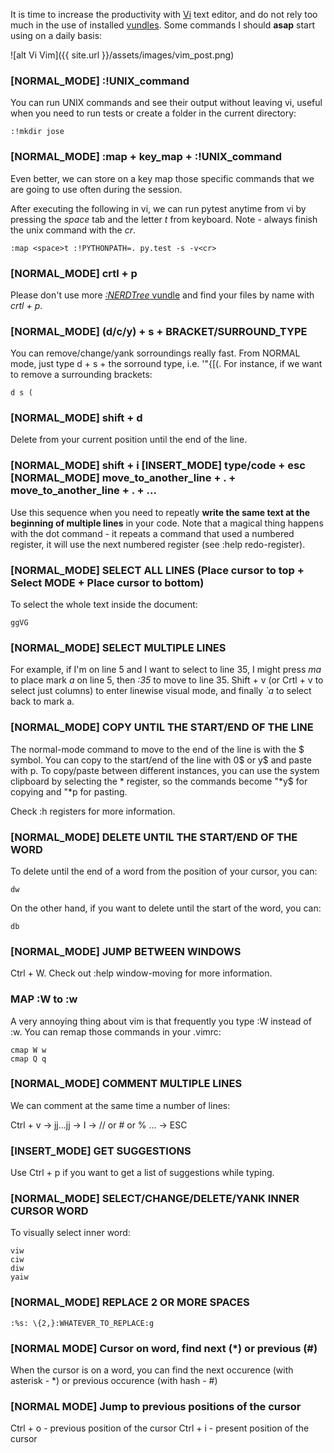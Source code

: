 It is time to increase the productivity with [Vi](https://en.wikipedia.org/wiki/Vi) text editor, and do not rely too much in the use of installed [vundles](https://github.com/jootse84/dotfiles/blob/master/.vimrc). Some commands I should **asap** start using on a daily basis:

![alt Vi Vim]({{ site.url }}/assets/images/vim_post.png)

### [NORMAL_MODE] :!UNIX_command

You can run UNIX commands and see their output without leaving vi, useful when you need to run tests or create a folder in the current directory:

```
:!mkdir jose
```

### [NORMAL_MODE] :map + key_map + :!UNIX_command

Even better, we can store on a key map those specific commands that we are going to use often during the session.

After executing the following in vi, we can run pytest anytime from vi by pressing the *space* tab and the letter *t* from keyboard. Note - always finish the unix command with the *cr*.

```
:map <space>t :!PYTHONPATH=. py.test -s -v<cr>
```

### [NORMAL_MODE] crtl + p

Please don't use more [*:NERDTree* vundle](https://github.com/scrooloose/nerdtree) and find your files by name with *crtl + p*.

### [NORMAL_MODE] (d/c/y) + s + BRACKET/SURROUND_TYPE

You can remove/change/yank sorroundings really fast. From NORMAL mode, just type d + s + the sorround type, i.e. '"{[(. For instance, if we want to remove a surrounding brackets:

```
d s (
```

### [NORMAL_MODE] shift + d

Delete from your current position until the end of the line.

### [NORMAL_MODE] shift + i [INSERT_MODE] type/code + esc [NORMAL_MODE] move_to_another_line + . + move_to_another_line + . + ...

Use this sequence when you need to repeatly **write the same text at the beginning of multiple lines** in your code. Note that a magical thing happens with the dot command - it repeats a command that used a numbered register, it will use the next numbered register (see :help redo-register). 

### [NORMAL_MODE] SELECT ALL LINES (Place cursor to top + Select MODE + Place cursor to bottom)

To select the whole text inside the document:

```
ggVG
```

### [NORMAL_MODE] SELECT MULTIPLE LINES

For example, if I'm on line 5 and I want to select to line 35, I might press *ma* to place mark *a* on line 5, then *:35* to move to line 35. Shift + v (or Crtl + v to select just columns) to enter linewise visual mode, and finally *`a* to select back to mark a.

### [NORMAL_MODE] COPY UNTIL THE START/END OF THE LINE

The normal-mode command to move to the end of the line is with the $ symbol. You can copy to the start/end of the line with 0$ or y$ and paste with p. To copy/paste between different instances, you can use the system clipboard by selecting the * register, so the commands become "\*y$ for copying and "\*p for pasting.

Check :h registers for more information.

### [NORMAL_MODE] DELETE UNTIL THE START/END OF THE WORD

To delete until the end of a word from the position of your cursor, you can:

```
dw
```

On the other hand, if you want to delete until the start of the word, you can:

```
db
```

### [NORMAL_MODE] JUMP BETWEEN WINDOWS

Ctrl + W. Check out :help window-moving for more information.

### MAP :W to :w

A very annoying thing about vim is that frequently you type :W instead of :w. You can remap those commands in your .vimrc:

```
cmap W w
cmap Q q
```

### [NORMAL_MODE] COMMENT MULTIPLE LINES

We can comment at the same time a number of lines:

Ctrl + v → jj...jj → I → // or # or % ... → ESC

### [INSERT_MODE] GET SUGGESTIONS

Use Ctrl + p if you want to get a list of suggestions while typing.

### [NORMAL_MODE] SELECT/CHANGE/DELETE/YANK INNER CURSOR WORD

To visually select inner word:

```
viw
ciw
diw
yaiw
```

### [NORMAL_MODE] REPLACE 2 OR MORE SPACES

```
:%s: \{2,}:WHATEVER_TO_REPLACE:g
```

### [NORMAL MODE] Cursor on word, find next (*) or previous (#)

When the cursor is on a word, you can find the next occurence (with asterisk - *) or previous occurence (with hash - #)

### [NORMAL MODE] Jump to previous positions of the cursor

Ctrl + o - previous position of the cursor
Ctrl + i - present position of the cursor
